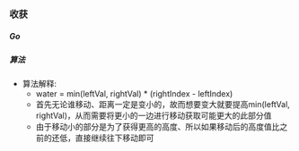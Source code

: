 ### 收获

##### Go

##### 算法
- 算法解释:
    - water = min(leftVal, rightVal) * (rightIndex - leftIndex)
    - 首先无论谁移动、距离一定是变小的，故而想要变大就要提高min(leftVal, rightVal)，从而需要将更小的一边进行移动获取可能更大的此部分值
    - 由于移动小的部分是为了获得更高的高度、所以如果移动后的高度值比之前的还低，直接继续往下移动即可
